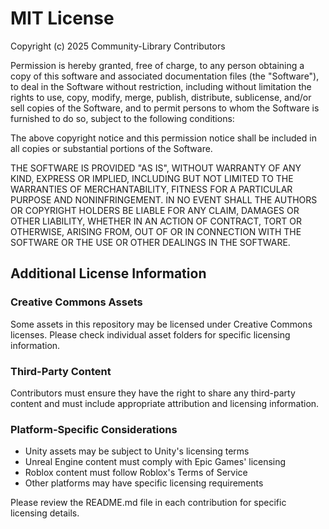 # MIT License

Copyright (c) 2025 Community-Library Contributors

Permission is hereby granted, free of charge, to any person obtaining a copy
of this software and associated documentation files (the "Software"), to deal
in the Software without restriction, including without limitation the rights
to use, copy, modify, merge, publish, distribute, sublicense, and/or sell
copies of the Software, and to permit persons to whom the Software is
furnished to do so, subject to the following conditions:

The above copyright notice and this permission notice shall be included in all
copies or substantial portions of the Software.

THE SOFTWARE IS PROVIDED "AS IS", WITHOUT WARRANTY OF ANY KIND, EXPRESS OR
IMPLIED, INCLUDING BUT NOT LIMITED TO THE WARRANTIES OF MERCHANTABILITY,
FITNESS FOR A PARTICULAR PURPOSE AND NONINFRINGEMENT. IN NO EVENT SHALL THE
AUTHORS OR COPYRIGHT HOLDERS BE LIABLE FOR ANY CLAIM, DAMAGES OR OTHER
LIABILITY, WHETHER IN AN ACTION OF CONTRACT, TORT OR OTHERWISE, ARISING FROM,
OUT OF OR IN CONNECTION WITH THE SOFTWARE OR THE USE OR OTHER DEALINGS IN THE
SOFTWARE.

## Additional License Information

### Creative Commons Assets
Some assets in this repository may be licensed under Creative Commons licenses.
Please check individual asset folders for specific licensing information.

### Third-Party Content
Contributors must ensure they have the right to share any third-party content
and must include appropriate attribution and licensing information.

### Platform-Specific Considerations
- Unity assets may be subject to Unity's licensing terms
- Unreal Engine content must comply with Epic Games' licensing
- Roblox content must follow Roblox's Terms of Service
- Other platforms may have specific licensing requirements

Please review the README.md file in each contribution for specific licensing details.
